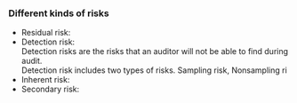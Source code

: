 ### Different kinds of risks
- Residual risk:  
- Detection risk:  
  Detection risks are the risks that an auditor will not be able to find during audit.  
  Detection risk includes two types of risks. Sampling risk, Nonsampling ri
- Inherent risk:  
- Secondary risk:  
<!--stackedit_data:
eyJoaXN0b3J5IjpbLTIwNDQ4MDI2ODcsLTM0OTgxODQzNywzOT
A5ODE2MTVdfQ==
-->